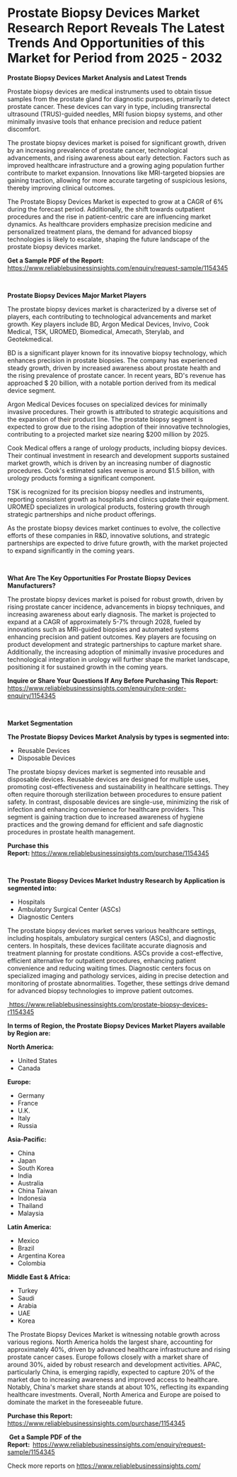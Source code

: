 <p><h1>Prostate Biopsy Devices Market Research Report Reveals The Latest Trends And Opportunities of this Market for Period from 2025 - 2032</h1></p><p><strong>Prostate Biopsy Devices Market Analysis and Latest Trends</strong></p>
<p><p>Prostate biopsy devices are medical instruments used to obtain tissue samples from the prostate gland for diagnostic purposes, primarily to detect prostate cancer. These devices can vary in type, including transrectal ultrasound (TRUS)-guided needles, MRI fusion biopsy systems, and other minimally invasive tools that enhance precision and reduce patient discomfort.</p><p>The prostate biopsy devices market is poised for significant growth, driven by an increasing prevalence of prostate cancer, technological advancements, and rising awareness about early detection. Factors such as improved healthcare infrastructure and a growing aging population further contribute to market expansion. Innovations like MRI-targeted biopsies are gaining traction, allowing for more accurate targeting of suspicious lesions, thereby improving clinical outcomes.</p><p>The Prostate Biopsy Devices Market is expected to grow at a CAGR of 6% during the forecast period. Additionally, the shift towards outpatient procedures and the rise in patient-centric care are influencing market dynamics. As healthcare providers emphasize precision medicine and personalized treatment plans, the demand for advanced biopsy technologies is likely to escalate, shaping the future landscape of the prostate biopsy devices market.</p></p>
<p><strong>Get a Sample PDF of the Report:&nbsp;</strong> <a href="https://www.reliablebusinessinsights.com/enquiry/request-sample/1154345?utm_campaign=3051&utm_medium=2&utm_source=Github&utm_content=ia&utm_term=05032025&utm_id=prostate-biopsy-devices">https://www.reliablebusinessinsights.com/enquiry/request-sample/1154345</a></p>
<p>&nbsp;</p>
<p><strong>Prostate Biopsy Devices Major Market Players</strong></p>
<p><p>The prostate biopsy devices market is characterized by a diverse set of players, each contributing to technological advancements and market growth. Key players include BD, Argon Medical Devices, Invivo, Cook Medical, TSK, UROMED, Biomedical, Amecath, Sterylab, and Geotekmedical.</p><p>BD is a significant player known for its innovative biopsy technology, which enhances precision in prostate biopsies. The company has experienced steady growth, driven by increased awareness about prostate health and the rising prevalence of prostate cancer. In recent years, BD's revenue has approached $ 20 billion, with a notable portion derived from its medical device segment.</p><p>Argon Medical Devices focuses on specialized devices for minimally invasive procedures. Their growth is attributed to strategic acquisitions and the expansion of their product line. The prostate biopsy segment is expected to grow due to the rising adoption of their innovative technologies, contributing to a projected market size nearing $200 million by 2025.</p><p>Cook Medical offers a range of urology products, including biopsy devices. Their continual investment in research and development supports sustained market growth, which is driven by an increasing number of diagnostic procedures. Cook's estimated sales revenue is around $1.5 billion, with urology products forming a significant component.</p><p>TSK is recognized for its precision biopsy needles and instruments, reporting consistent growth as hospitals and clinics update their equipment. UROMED specializes in urological products, fostering growth through strategic partnerships and niche product offerings.</p><p>As the prostate biopsy devices market continues to evolve, the collective efforts of these companies in R&D, innovative solutions, and strategic partnerships are expected to drive future growth, with the market projected to expand significantly in the coming years.</p></p>
<p>&nbsp;</p>
<p><strong>What Are The Key Opportunities For Prostate Biopsy Devices Manufacturers?</strong></p>
<p><p>The prostate biopsy devices market is poised for robust growth, driven by rising prostate cancer incidence, advancements in biopsy techniques, and increasing awareness about early diagnosis. The market is projected to expand at a CAGR of approximately 5-7% through 2028, fueled by innovations such as MRI-guided biopsies and automated systems enhancing precision and patient outcomes. Key players are focusing on product development and strategic partnerships to capture market share. Additionally, the increasing adoption of minimally invasive procedures and technological integration in urology will further shape the market landscape, positioning it for sustained growth in the coming years.</p></p>
<p><strong>Inquire or Share Your Questions If Any Before Purchasing This Report:</strong> <a href="https://www.reliablebusinessinsights.com/enquiry/pre-order-enquiry/1154345?utm_campaign=3051&utm_medium=2&utm_source=Github&utm_content=ia&utm_term=05032025&utm_id=prostate-biopsy-devices">https://www.reliablebusinessinsights.com/enquiry/pre-order-enquiry/1154345</a></p>
<p>&nbsp;</p>
<p><strong>Market Segmentation</strong></p>
<p><strong>The Prostate Biopsy Devices Market Analysis by types is segmented into:</strong></p>
<p><ul><li>Reusable Devices</li><li>Disposable Devices</li></ul></p>
<p><p>The prostate biopsy devices market is segmented into reusable and disposable devices. Reusable devices are designed for multiple uses, promoting cost-effectiveness and sustainability in healthcare settings. They often require thorough sterilization between procedures to ensure patient safety. In contrast, disposable devices are single-use, minimizing the risk of infection and enhancing convenience for healthcare providers. This segment is gaining traction due to increased awareness of hygiene practices and the growing demand for efficient and safe diagnostic procedures in prostate health management.</p></p>
<p><strong>Purchase this Report:&nbsp;</strong><a href="https://www.reliablebusinessinsights.com/purchase/1154345?utm_campaign=3051&utm_medium=2&utm_source=Github&utm_content=ia&utm_term=05032025&utm_id=prostate-biopsy-devices">https://www.reliablebusinessinsights.com/purchase/1154345</a></p>
<p>&nbsp;</p>
<p><strong>The Prostate Biopsy Devices Market Industry Research by Application is segmented into:</strong></p>
<p><ul><li>Hospitals</li><li>Ambulatory Surgical Center (ASCs)</li><li>Diagnostic Centers</li></ul></p>
<p><p>The prostate biopsy devices market serves various healthcare settings, including hospitals, ambulatory surgical centers (ASCs), and diagnostic centers. In hospitals, these devices facilitate accurate diagnosis and treatment planning for prostate conditions. ASCs provide a cost-effective, efficient alternative for outpatient procedures, enhancing patient convenience and reducing waiting times. Diagnostic centers focus on specialized imaging and pathology services, aiding in precise detection and monitoring of prostate abnormalities. Together, these settings drive demand for advanced biopsy technologies to improve patient outcomes.</p></p>
<p><a href="https://www.reliablebusinessinsights.com/prostate-biopsy-devices-r1154345?utm_campaign=3051&utm_medium=2&utm_source=Github&utm_content=ia&utm_term=05032025&utm_id=prostate-biopsy-devices">&nbsp;https://www.reliablebusinessinsights.com/prostate-biopsy-devices-r1154345</a></p>
<p><strong>In terms of Region, the Prostate Biopsy Devices Market Players available by Region are:</strong></p>
<p>
    <p> <strong> North America: </strong>
        <ul>
            <li>United States</li>
            <li>Canada</li>
        </ul>
        </p> 
    <p> <strong> Europe: </strong>
        <ul>
            <li>Germany</li>
            <li>France</li>
            <li>U.K.</li>
            <li>Italy</li>
            <li>Russia</li>
        </ul>
        </p> 
    <p> <strong> Asia-Pacific: </strong>
        <ul>
            <li>China</li>
            <li>Japan</li>
            <li>South Korea</li>
            <li>India</li>
            <li>Australia</li>
            <li>China Taiwan</li>
            <li>Indonesia</li>
            <li>Thailand</li>
            <li>Malaysia</li>
        </ul>
        </p> 
    <p> <strong> Latin America: </strong>
        <ul>
            <li>Mexico</li>
            <li>Brazil</li>
            <li>Argentina Korea</li>
            <li>Colombia</li>
        </ul>
        </p> 
    <p> <strong> Middle East & Africa: </strong>
        <ul>
            <li>Turkey</li>
            <li>Saudi</li>
            <li>Arabia</li>
            <li>UAE</li>
            <li>Korea</li>
        </ul>
    </p>
    </p>
<p><p>The Prostate Biopsy Devices Market is witnessing notable growth across various regions. North America holds the largest share, accounting for approximately 40%, driven by advanced healthcare infrastructure and rising prostate cancer cases. Europe follows closely with a market share of around 30%, aided by robust research and development activities. APAC, particularly China, is emerging rapidly, expected to capture 20% of the market due to increasing awareness and improved access to healthcare. Notably, China's market share stands at about 10%, reflecting its expanding healthcare investments. Overall, North America and Europe are poised to dominate the market in the foreseeable future.</p></p>
<p><strong>Purchase this Report: </strong><a href="https://www.reliablebusinessinsights.com/purchase/1154345?utm_campaign=3051&utm_medium=2&utm_source=Github&utm_content=ia&utm_term=05032025&utm_id=prostate-biopsy-devices">https://www.reliablebusinessinsights.com/purchase/1154345</a></p>
<p>&nbsp;<strong>Get a Sample PDF of the Report:&nbsp;&nbsp;</strong><a href="https://www.reliablebusinessinsights.com/enquiry/request-sample/1154345?utm_campaign=3051&utm_medium=2&utm_source=Github&utm_content=ia&utm_term=05032025&utm_id=prostate-biopsy-devices">https://www.reliablebusinessinsights.com/enquiry/request-sample/1154345</a></p>
<p><strong></strong></p>
<p>Check more reports on <a href="https://www.reliablebusinessinsights.com/?utm_campaign=3051&utm_medium=2&utm_source=Github&utm_content=ia&utm_term=05032025&utm_id=prostate-biopsy-devices">https://www.reliablebusinessinsights.com/</a></p>